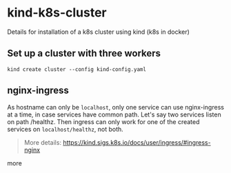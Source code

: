 # kind-k8s-cluster
Details for installation of a k8s cluster using kind (k8s in docker)

## Set up a cluster with three workers

`kind create cluster --config kind-config.yaml`

## nginx-ingress

As hostname can only be `localhost`, only one service can use nginx-ingress at a time, in case services have common path. Let's say two services listen on path /healthz. Then ingress can only work for one of the created services on `localhost/healthz`, not both.

> More details: https://kind.sigs.k8s.io/docs/user/ingress/#ingress-nginx

more
